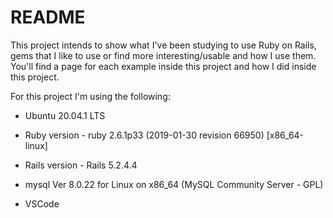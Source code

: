 # README

This project intends to show what I've been studying to use Ruby on Rails, gems that I like to use or find more interesting/usable and how I use them. You'll find a page for each example inside this project and how I did inside this project.

For this project I'm using the following:

* Ubuntu 20.04.1 LTS

* Ruby version - ruby 2.6.1p33 (2019-01-30 revision 66950) [x86_64-linux]

* Rails version - Rails 5.2.4.4

* mysql Ver 8.0.22 for Linux on x86_64 (MySQL Community Server - GPL)

* VSCode
